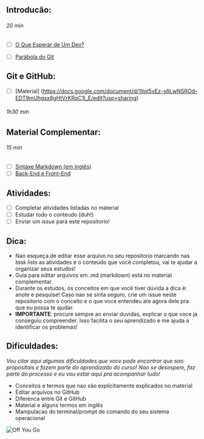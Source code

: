## Introducão:

###### *20 min*

- [ ] [O Que Esperar de Um Dev?](https://conteudo.schoolofnet.com/o-que-esperar-de-um-dev?inf_contact_key=ea19a99cf18011d8985af250124c0ac3fceb64284e6c1ad26d29abbbced1b5f4)

- [ ] [Parábola do Git](https://renato-aquino.blogspot.com/2009/06/parabola-do-git.html)

## Git e GitHub:

- [ ] [Material] (https://docs.google.com/document/d/1ltqI5vEz-s6LwNSROd-EDT9mUhgsx8gHtVrKRqC1I_E/edit?usp=sharing)

###### *1h30 min*

## Material Complementar:

###### *15 min*

- [ ] [Sintaxe Markdown (em inglês)](https://help.github.com/articles/basic-writing-and-formatting-syntax/)
- [ ] [Back-End e Front-End](https://www.youtube.com/watch?v=uBNRCRxB5GA)

## Atividades:

- [ ] Completar atividades listadas no material
- [ ] Estudar todo o conteudo (duh!)
- [ ] Enviar um *issue* para este repositorio!

## Dica:

- Nao esqueça de editar esse arquivo no seu repositorio marcando nas *task lists* as atividades e o conteúdo que você completou, vai te ajudar a organizar seus estudos! 
- Guia para editar arquivos em .md (markdown) está no material complementar.
- Durante os estudos, os conceitos em que você tiver dúvida a dica é: anote e pesquise! Caso nao se sinta seguro, crie um issue neste repositorio com o conceito e o que voce entendeu ate agora dele pra que eu possa te ajudar. 
- **IMPORTANTE**: procure sempre ao enviar duvidas, explicar o que voce ja conseguiu compreender. Isso facilita o seu aprendizado e me ajuda a identificar os problemas!

## Dificuldades:
*Vou citar aqui algumas dificuldades que voce pode encontrar que sao propositais e fazem parte do aprendizado do curso! Nao se desespere, faz parte do processo e eu vou estar aqui pra acompanhar tudo!*

- Conceitos e termos que nao são explicitamente explicados no material
- Editar arquivos no GitHub
- Diferenca entre Git e GitHub
- Material e alguns termos em inglês
- Manipulacao do terminal/prompt de comando do seu sistema operacional

![Off You Go](https://media.giphy.com/media/69D4FSNqihhKpFcc1a/giphy.gif)


